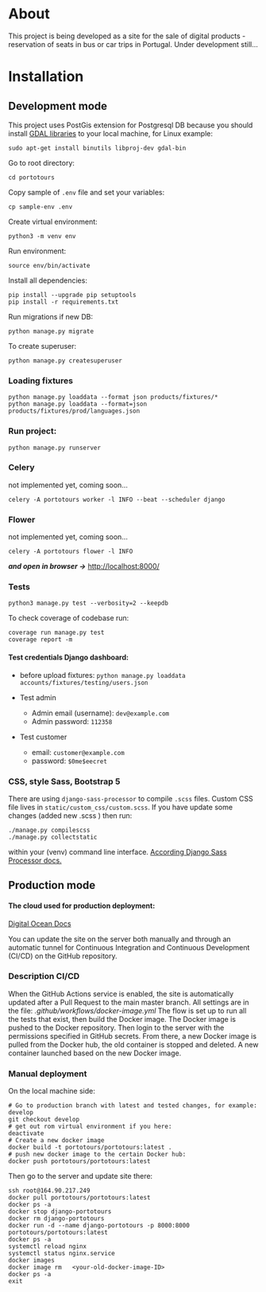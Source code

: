 # About

This project is being developed as a site for the sale of digital products - reservation of seats in bus or car trips in Portugal.
Under development still...

# Installation

## Development mode
This project uses PostGis extension for Postgresql DB because you should install
[GDAL libraries](https://docs.djangoproject.com/en/5.0/ref/contrib/gis/gdal/) to your local machine, for Linux example:
```
sudo apt-get install binutils libproj-dev gdal-bin
```

Go to root directory:
```
cd portotours
```

Copy sample of `.env` file and set your variables:
```
cp sample-env .env
```

Create virtual environment:
```
python3 -m venv env
```

Run environment: 
```
source env/bin/activate
```

Install all dependencies:
```
pip install --upgrade pip setuptools
pip install -r requirements.txt
```
Run migrations if new DB:
```
python manage.py migrate
```

To create superuser:
```
python manage.py createsuperuser
```
### Loading fixtures
```
python manage.py loaddata --format json products/fixtures/*
python manage.py loaddata --format=json products/fixtures/prod/languages.json
```

### Run project:
```
python manage.py runserver
```

### Celery

not implemented yet, coming soon...
```
celery -A portotours worker -l INFO --beat --scheduler django
```
### Flower
not implemented yet, coming soon...
```
celery -A portotours flower -l INFO
```


***and open in browser ->*** [http://localhost:8000/](http://localhost:8000/)

### Tests
```
python3 manage.py test --verbosity=2 --keepdb
```
To check coverage of codebase run:
```
coverage run manage.py test
coverage report -m
```
#### Test credentials Django dashboard:
- before upload fixtures: `python manage.py loaddata accounts/fixtures/testing/users.json`

- Test admin
  - Admin email (username): `dev@example.com`
  - Admin password: `112358`

- Test customer
  - email: `customer@example.com`
  - password: `$0me$eecret`
  
### CSS, style Sass, Bootstrap 5
There are using `django-sass-processor` to compile `.scss` files.
Custom CSS file lives in `static/custom_css/custom.scss`.
If you have update some changes (added new .scss ) then run:
```
./manage.py compilescss
./manage.py collectstatic
```
within your (venv) command line interface.
[According Django Sass Processor docs.](https://github.com/jrief/django-sass-processor)

## Production mode

#### The cloud used for production deployment: 
[Digital Ocean Docs](https://docs.digitalocean.com/products/)

You can update the site on the server both manually and through an automatic tunnel for Continuous Integration and 
Continuous Development (CI/CD) on the GitHub repository.
### Description CI/CD
When the GitHub Actions service is enabled, the site is automatically updated after a Pull Request to the main master branch. 
All settings are in the file:
*.github/workflows/docker-image.yml*
The flow is set up to run all the tests that exist, then build the Docker image.
The Docker image is pushed to the Docker repository.
Then login to the server with the permissions specified in GitHub secrets. 
From there, a new Docker image is pulled from the Docker hub, the old container is stopped and deleted. 
A new container launched based on the new Docker image.
### Manual deployment
On the local machine side:

```
# Go to production branch with latest and tested changes, for example: develop
git checkout develop
# get out rom virtual environment if you here:
deactivate 
# Create a new docker image
docker build -t portotours/portotours:latest .
# push new docker image to the certain Docker hub:
docker push portotours/portotours:latest
```

Then go to the server and update site there:
```
ssh root@164.90.217.249
docker pull portotours/portotours:latest
docker ps -a
docker stop django-portotours 
docker rm django-portotours 
docker run -d --name django-portotours -p 8000:8000 portotours/portotours:latest 
docker ps -a
systemctl reload nginx
systemctl status nginx.service 
docker images
docker image rm   <your-old-docker-image-ID> 
docker ps -a
exit
```